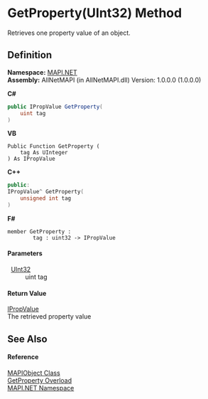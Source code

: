 # GetProperty(UInt32) Method


Retrieves one property value of an object.



## Definition
**Namespace:** <a href="5bef4637-66f8-16d4-e5f4-4d0da57a1538.md">MAPI.NET</a>  
**Assembly:** AllNetMAPI (in AllNetMAPI.dll) Version: 1.0.0.0 (1.0.0.0)

**C#**
``` C#
public IPropValue GetProperty(
	uint tag
)
```
**VB**
``` VB
Public Function GetProperty ( 
	tag As UInteger
) As IPropValue
```
**C++**
``` C++
public:
IPropValue^ GetProperty(
	unsigned int tag
)
```
**F#**
``` F#
member GetProperty : 
        tag : uint32 -> IPropValue 
```



#### Parameters
<dl><dt>  <a href="https://learn.microsoft.com/dotnet/api/system.uint32" target="_blank" rel="noopener noreferrer">UInt32</a></dt><dd>uint tag</dd></dl>

#### Return Value
<a href="2a268271-39cd-b9bd-d434-1bd1ce5d3066.md">IPropValue</a>  
The retrieved property value

## See Also


#### Reference
<a href="6aa245b8-3fdd-0cd0-a3f7-bdccb4596d2c.md">MAPIObject Class</a>  
<a href="22df33f9-e923-b001-bb7f-c94abe9738b3.md">GetProperty Overload</a>  
<a href="5bef4637-66f8-16d4-e5f4-4d0da57a1538.md">MAPI.NET Namespace</a>  
